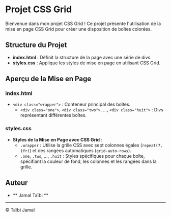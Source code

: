 # Projet CSS Grid

Bienvenue dans mon projet CSS Grid ! Ce projet présente l'utilisation de la mise en page CSS Grid pour créer une disposition de boîtes colorées.

## Structure du Projet

- **index.html** : Définit la structure de la page avec une série de divs.
- **styles.css** : Applique les styles de mise en page en utilisant CSS Grid.

## Aperçu de la Mise en Page

### index.html

- `<div class="wrapper">` : Conteneur principal des boîtes.
  - `<div class="one">`, `<div class="two">`, ..., `<div class="huit">` : Divs représentant différentes boîtes.

### styles.css

- **Styles de la Mise en Page avec CSS Grid** :
  - `.wrapper` : Utilise la grille CSS avec sept colonnes égales (`repeat(7, 1fr)`) et des rangées automatiques (`grid-auto-rows`).
  - `.one`, `.two`, ..., `.huit` : Styles spécifiques pour chaque boîte, spécifiant la couleur de fond, les colonnes et les rangées dans la grille.

## Auteur

- ** Jamal Taïbi **

---

© Taïbi Jamal
